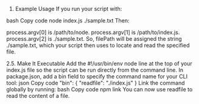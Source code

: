 1. Example Usage
If you run your script with:

bash
Copy code
node index.js ./sample.txt
Then:

process.argv[0] is /path/to/node.
process.argv[1] is /path/to/index.js.
process.argv[2] is ./sample.txt.
So, filePath will be assigned the string ./sample.txt, which your script then uses to locate and read the specified file.

2.5. Make It Executable
Add the #!/usr/bin/env node line at the top of your index.js file so the script can be run directly from the command line.
In package.json, add a bin field to specify the command name for your CLI tool:
json
Copy code
"bin": {
  "readfile": "./index.js"
}
Link the command globally by running:
bash
Copy code
npm link
You can now use readfile <file-path> to read the content of a file.